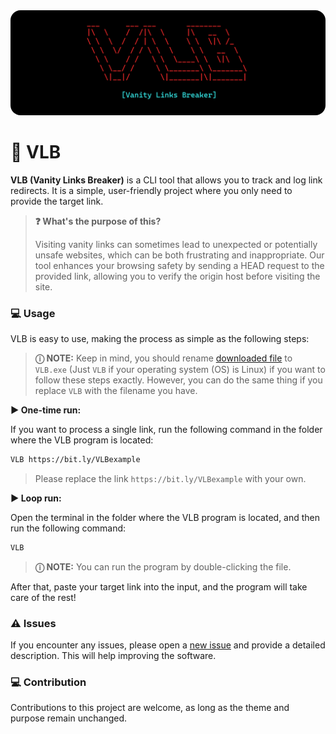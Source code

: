 <img src="banner.png" style="border-radius: 16px">

# 🔗 VLB

**VLB (Vanity Links Breaker)** is a CLI tool that allows you to track and log link redirects. It is a simple, user-friendly project where you only need to provide the target link.

> **❓ What's the purpose of this?**
>
> Visiting vanity links can sometimes lead to unexpected or potentially unsafe websites, which can be both frustrating and inappropriate. Our tool enhances your browsing safety by sending a HEAD request to the provided link, allowing you to verify the origin host before visiting the site.

### 💻 Usage

VLB is easy to use, making the process as simple as the following steps:

> **ⓘ NOTE:**
> Keep in mind, you should rename [downloaded file](https://github.com/realyasser/VLB/releases) to `VLB.exe` (Just `VLB` if your operating system (OS) is Linux) if you want to follow these steps exactly. However, you can do the same thing if you replace `VLB` with the filename you have.

**► One-time run:**

If you want to process a single link, run the following command in the folder where the VLB program is located:

``` bash
VLB https://bit.ly/VLBexample
```

> Please replace the link `https://bit.ly/VLBexample` with your own.

**► Loop run:**

Open the terminal in the folder where the VLB program is located, and then run the following command:

``` bash
VLB
```

> **ⓘ NOTE:**
> You can run the program by double-clicking the file.

After that, paste your target link into the input, and the program will take care of the rest!

### ⚠️ Issues

If you encounter any issues, please open a [new issue](https://github.com/realyasser/VLB/issues) and provide a detailed description. This will help improving the software.

### 💻 Contribution

Contributions to this project are welcome, as long as the theme and purpose remain unchanged.
